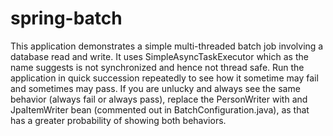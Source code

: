 # spring-batch

This application demonstrates a simple multi-threaded batch job involving a database read and write. It uses SimpleAsyncTaskExecutor which as the name suggests is not synchronized and hence not thread safe. 
Run the application in quick succession repeatedly to see how it sometime may fail and sometimes may pass. 
If you are unlucky and always see the same behavior (always fail or always pass), replace the PersonWriter with and JpaItemWriter bean (commented out in BatchConfiguration.java), as that has a greater probability of showing both behaviors.